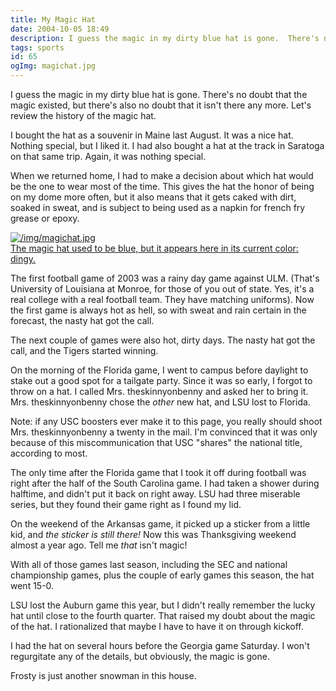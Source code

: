 ```yaml
---
title: My Magic Hat
date: 2004-10-05 18:49
description: I guess the magic in my dirty blue hat is gone.  There's no doubt that the magic existed, but there's also no doubt that it isn't there any more.  Let's review the history of the magic hat.  I bought the hat as a souvenir in Maine last August.  It was a nice hat.  Nothing special, but I liked it.  I had also bought a hat at the track in Saratoga on that same trip.  Again, it was nothing special.
tags: sports
id: 65
ogImg: magichat.jpg
---
```

I guess the magic in my dirty blue hat is gone.  There's no doubt that the magic existed, but there's also no doubt that it isn't there any more.  Let's review the history of the magic hat.

I bought the hat as a souvenir in Maine last August.  It was a nice hat.  Nothing special, but I liked it.  I had also bought a hat at the track in Saratoga on that same trip.  Again, it was nothing special.

When we returned home, I had to make a decision about which hat would be the one to wear most of the time.  This gives the hat the honor of being on my dome more often, but it also means that it gets caked with dirt, soaked in sweat, and is subject to being used as a napkin for french fry grease or epoxy.

<a class="lightview alignright" href="/img/magichat.jpg" data-lightview-caption="The magic hat used to be blue, but it appears here in its current color:  dingy." data-lightview-group="group1" style="width:350px;"><img src="/img/magichat.jpg" alt="/img/magichat.jpg"><br><span class="caption">The magic hat used to be blue, but it appears here in its current color:  dingy.</span></a>

The first football game of 2003 was a rainy day game against ULM.  (That's University of Louisiana at Monroe, for those of you out of state.  Yes, it's a real college with a real football team.  They have matching uniforms).  Now the first game is always hot as hell, so with sweat and rain certain in the forecast, the nasty hat got the call.

The next couple of games were also hot, dirty days.  The nasty hat got the call, and the Tigers started winning.

On the morning of the Florida game, I went to campus before daylight to stake out a good spot for a tailgate party.  Since it was so early, I forgot to throw on a hat.  I called Mrs. theskinnyonbenny and asked her to bring it.  Mrs. theskinnyonbenny chose the <i>other</i> new hat, and LSU lost to Florida.

Note:  if any USC boosters ever make it to this page, you really should shoot Mrs. theskinnyonbenny a twenty in the mail.  I'm convinced that it was only because of this miscommunication that USC "shares" the national title, according to most.

The only time after the Florida game that I took it off during football was right after the half of the South Carolina game.  I had taken a shower during halftime, and didn't put it back on right away.  LSU had three miserable series, but they found their game right as I found my lid.

On the weekend of the Arkansas game, it picked up a sticker from a little kid, and <i>the sticker is still there!</i>  Now this was Thanksgiving weekend almost a year ago.  Tell me <i>that</i> isn't magic!

With all of those games last season, including the SEC and national championship games, plus the couple of early games this season, the hat went 15-0.  

LSU lost the Auburn game this year, but I didn't really remember the lucky hat until close to the fourth quarter.  That raised my doubt about the magic of the hat.  I rationalized that maybe I have to have it on through kickoff.

I had the hat on several hours before the Georgia game Saturday.  I won't regurgitate any of the details, but obviously, the magic is gone.  

Frosty is just another snowman in this house.

